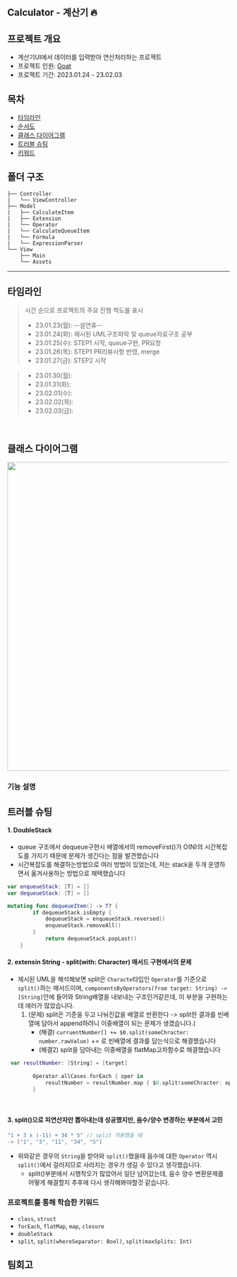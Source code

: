 ## Calculator - 계산기 :fire:
## 프로젝트 개요
* 계산기UI에서 데이터를 입력받아 연산처리하는 프로젝트
* 프로젝트 인원: [Goat]()
* 프로젝트 기간: 2023.01.24 - 23.02.03

## 목차
- [타임라인](#타임라인)
- [순서도](#순서도)
- [클래스 다이어그램](#클래스-다이어그램)
- [트러블 슈팅](#트러블-슈팅)
- [키워드](#프로젝트를-통해-학습한-키워드)



## 폴더 구조

```
├── Controller
|   └── ViewController
├── Model
|   ├── CalculateItem
|   ├── Extension
|   └── Operator
|   └── CalculateQueueItem
|   └── Formula
|   └── ExpressionParser
└── View
    ├── Main
    └── Assets

```

----
    
## 타임라인
> 시간 순으로 프로젝트의 주요 진행 척도를 표시
> - 23.01.23(월): --설연휴--
> - 23.01.24(화): 제시된 UML구조파악 및 queue자료구조 공부
> - 23.01.25(수): STEP1 시작, queue구현, PR요청
> - 23.01.26(목): STEP1 PR리뷰사항 반영, merge
> - 23.01.27(금): STEP2 시작

> - 23.01.30(월): 
> - 23.01.31(화): 
> - 23.02.01(수): 
> - 23.02.02(목): 
> - 23.02.03(금): 

<br/>

## 클래스 다이어그램

<img src="https://i.imgur.com/1FtCoTY.jpg" width="800" height="700"/>


<br/>


### 기능 설명

## 트러블 슈팅

#### 1. DoubleStack
* queue 구조에서 dequeue구현시 배열에서의 removeFirst()가 O(N)의 시간복잡도를 가지기 때문에 문제가 생긴다는 점을 발견했습니다
* 시간복잡도를 해결하는방법으로 여러 방법이 있었는데, 저는 stack을 두개 운영하면서 옮겨사용하는 방법으로 채택했습니다

```swift
var enqueueStack: [T] = []
var dequeueStack: [T] = []

mutating func dequeueItem() -> T? {
        if dequeueStack.isEmpty {
            dequeueStack = enqueueStack.reversed()
            enqueueStack.removeAll()
        }
            return dequeueStack.popLast()
    }
```
#### 2. extensin String - split(with: Character) 매서드 구현에서의 문제
* 제시된 UML을 해석해보면 split은 `Characte`타입인 `Operator`를 기준으로 `split()`하는 매서드이며, 
`componentsByOperators(from target: String) -> [String]`안에 들어와 String배열을 내보내는 구조인거같은데, 이 부분을 구현하는데 에러가 많았습니다.
    1. (문제) split은 기준을 두고 나눠진값을 배열로 반환한다 -> split한 결과를 빈배열에 담아서 append하려니 이중배열이 되는 문제가 생겼습니다.(
        * (해결) `curruentNumber[] += $0.split(someChracter: number.rawValue)` += 로 빈배열에 결과를 담는식으로 해결했습니다
        * (해결2) split을 담아내는 이중배열을 flatMap고차함수로 해결했습니다
```swift
 var resultNumber: [String] = [target]
        
        Operator.allCases.forEach { oper in
            resultNumber = resultNumber.map { $0.split(someChracter: oper.rawValue) }.flatMap {$0}
        }
```

<br/>

#### 3. split()으로 피연산자만 뽑아내는데 성공했지만, 음수/양수 변경하는 부분에서 고민
```swift
"1 + 3 x (-11) + 34 * 5" // split 적용했을 때
-> ["1", "3", "11", "34", "5"]
```
* 위와같은 경우의 `String`을 받아와 `split()`했을때 음수에 대한 `Operator` 역시 `split()`에서 걸러지므로 사라지는 경우가 생길 수 있다고 생각했습니다.
    * split()부분에서 시행착오가 많았어서 일단 넘어갔는데, 음수 양수 변환문제를 어떻게 해결할지 추후에 다시 생각해봐야할것 같습니다.



### 프로젝트를 통해 학습한 키워드
- `class`, `struct`
- `forEach`, `flatMap`, `map`, `closure`
- `doubleStack`
- `split`, `split(whereSeparator: Bool)`, `split(maxSplits: Int)`
## 팀회고

